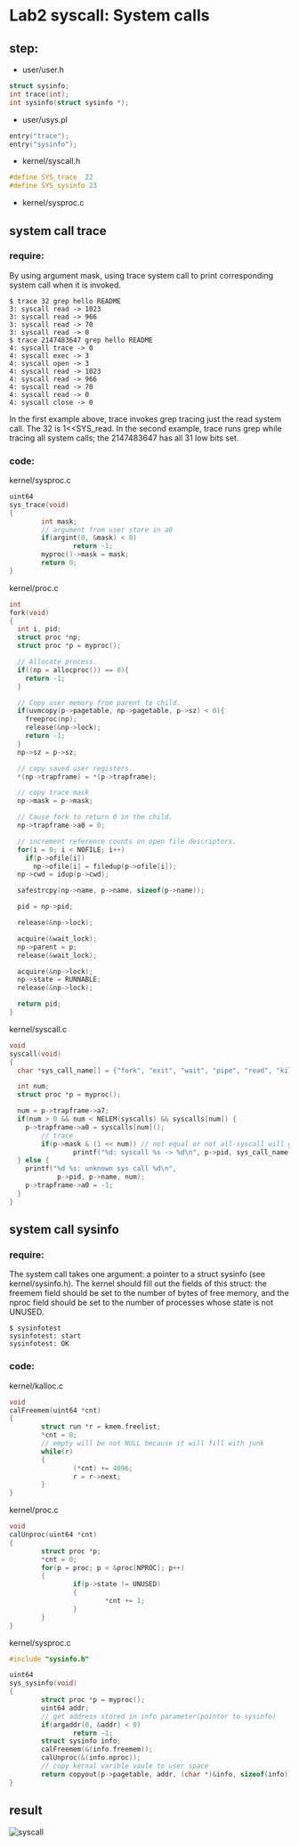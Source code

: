 # Lab2 syscall: System calls
## step:
* user/user.h
```c
struct sysinfo;
int trace(int);
int sysinfo(struct sysinfo *);
```
* user/usys.pl
```c
entry("trace");
entry("sysinfo");  
```
* kernel/syscall.h
```c
#define SYS_trace  22
#define SYS_sysinfo 23
```
* kernel/sysproc.c

## system call trace
### require:
By using argument mask, using trace system call to print corresponding system call when it is invoked.
```
$ trace 32 grep hello README
3: syscall read -> 1023
3: syscall read -> 966
3: syscall read -> 70
3: syscall read -> 0
$ trace 2147483647 grep hello README
4: syscall trace -> 0
4: syscall exec -> 3
4: syscall open -> 3
4: syscall read -> 1023
4: syscall read -> 966
4: syscall read -> 70
4: syscall read -> 0
4: syscall close -> 0
```
In the first example above, trace invokes grep tracing just the read system call. The 32 is 1<<SYS_read. In the second example, trace runs grep while tracing all system calls; the 2147483647 has all 31 low bits set.
### code:
kernel/sysproc.c
```c
uint64
sys_trace(void)
{
        int mask;
        // argument from user store in a0
        if(argint(0, &mask) < 0)
                return -1;
        myproc()->mask = mask;
        return 0;
}
```
kernel/proc.c
```c
int
fork(void)
{
  int i, pid;
  struct proc *np;
  struct proc *p = myproc();

  // Allocate process.
  if((np = allocproc()) == 0){
    return -1;
  }

  // Copy user memory from parent to child.
  if(uvmcopy(p->pagetable, np->pagetable, p->sz) < 0){
    freeproc(np);
    release(&np->lock);
    return -1;
  }
  np->sz = p->sz;

  // copy saved user registers.
  *(np->trapframe) = *(p->trapframe);

  // copy trace mask
  np->mask = p->mask;

  // Cause fork to return 0 in the child.
  np->trapframe->a0 = 0;

  // increment reference counts on open file descriptors.
  for(i = 0; i < NOFILE; i++)
    if(p->ofile[i])
      np->ofile[i] = filedup(p->ofile[i]);
  np->cwd = idup(p->cwd);

  safestrcpy(np->name, p->name, sizeof(p->name));

  pid = np->pid;

  release(&np->lock);

  acquire(&wait_lock);
  np->parent = p;
  release(&wait_lock);

  acquire(&np->lock);
  np->state = RUNNABLE;
  release(&np->lock);

  return pid;
}
```
kernel/syscall.c
```c
void
syscall(void)
{
  char *sys_call_name[] = {"fork", "exit", "wait", "pipe", "read", "kill", "exec", "fstat", "chdir", "dup", "getpid", "sbrk", "sleep", "uptime", "open", "write", "mknod", "unlink", "link", "mkdir", "close", "trace", "sys_sysinfo"};

  int num;
  struct proc *p = myproc();

  num = p->trapframe->a7;
  if(num > 0 && num < NELEM(syscalls) && syscalls[num]) {
    p->trapframe->a0 = syscalls[num]();
        // trace
        if(p->mask & (1 << num)) // not equal or not all-syscall will get 0
                printf("%d: syscall %s -> %d\n", p->pid, sys_call_name[num - 1], p->trapframe->a0);
  } else {
    printf("%d %s: unknown sys call %d\n",
            p->pid, p->name, num);
    p->trapframe->a0 = -1;
  }
}
```
## system call sysinfo
### require:
The system call takes one argument: a pointer to a struct sysinfo (see kernel/sysinfo.h). The kernel should fill out the fields of this struct: the freemem field should be set to the number of bytes of free memory, and the nproc field should be set to the number of processes whose state is not UNUSED.
```
$ sysinfotest
sysinfotest: start
sysinfotest: OK
```
### code:
kernel/kalloc.c
```c
void
calFreemem(uint64 *cnt)
{
        struct run *r = kmem.freelist;
        *cnt = 0;
        // empty will be not NULL because it will fill with junk
        while(r)
        {
                (*cnt) += 4096;
                r = r->next;
        }
}
```
kernel/proc.c
```c
void
calUnproc(uint64 *cnt)
{
        struct proc *p;
        *cnt = 0;
        for(p = proc; p < &proc[NPROC]; p++)
        {
                if(p->state != UNUSED)
                {
                        *cnt += 1;
                }
        }
}
```
kernel/sysproc.c
```c
#include "sysinfo.h"

uint64
sys_sysinfo(void)
{
        struct proc *p = myproc();
        uint64 addr;
        // get address stored in info parameter(pointor to sysinfo)
        if(argaddr(0, &addr) < 0)
                return -1;
        struct sysinfo info;
        calFreemem(&(info.freemem));
        calUnproc(&(info.nproc));
        // copy kernal varible vaule to user space
        return copyout(p->pagetable, addr, (char *)&info, sizeof(info));
}
```
## result
![syscall](https://github.com/joan902614/MIT6.S081_OS/assets/132533584/48bd3e92-c88a-48ed-abbb-3733f5af6400)
